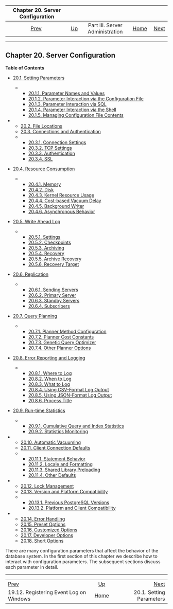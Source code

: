 <!--?xml version="1.0" encoding="UTF-8" standalone="no"?-->

|                        Chapter 20. Server Configuration                        |                                                    |                                 |                                                       |                                                         |
| :----------------------------------------------------------------------------: | :------------------------------------------------- | :-----------------------------: | ----------------------------------------------------: | ------------------------------------------------------: |
| [Prev](event-log-registration.html "19.12. Registering Event Log on Windows")  | [Up](admin.html "Part III. Server Administration") | Part III. Server Administration | [Home](index.html "PostgreSQL 17devel Documentation") |  [Next](config-setting.html "20.1. Setting Parameters") |

***

## Chapter 20. Server Configuration

**Table of Contents**

*   [20.1. Setting Parameters](config-setting.html)

    *   *   [20.1.1. Parameter Names and Values](config-setting.html#CONFIG-SETTING-NAMES-VALUES)
        *   [20.1.2. Parameter Interaction via the Configuration File](config-setting.html#CONFIG-SETTING-CONFIGURATION-FILE)
        *   [20.1.3. Parameter Interaction via SQL](config-setting.html#CONFIG-SETTING-SQL)
        *   [20.1.4. Parameter Interaction via the Shell](config-setting.html#CONFIG-SETTING-SHELL)
        *   [20.1.5. Managing Configuration File Contents](config-setting.html#CONFIG-INCLUDES)

*   *   [20.2. File Locations](runtime-config-file-locations.html)
    *   [20.3. Connections and Authentication](runtime-config-connection.html)

    <!---->

    *   *   [20.3.1. Connection Settings](runtime-config-connection.html#RUNTIME-CONFIG-CONNECTION-SETTINGS)
        *   [20.3.2. TCP Settings](runtime-config-connection.html#RUNTIME-CONFIG-TCP-SETTINGS)
        *   [20.3.3. Authentication](runtime-config-connection.html#RUNTIME-CONFIG-CONNECTION-AUTHENTICATION)
        *   [20.3.4. SSL](runtime-config-connection.html#RUNTIME-CONFIG-CONNECTION-SSL)

*   [20.4. Resource Consumption](runtime-config-resource.html)

    *   *   [20.4.1. Memory](runtime-config-resource.html#RUNTIME-CONFIG-RESOURCE-MEMORY)
        *   [20.4.2. Disk](runtime-config-resource.html#RUNTIME-CONFIG-RESOURCE-DISK)
        *   [20.4.3. Kernel Resource Usage](runtime-config-resource.html#RUNTIME-CONFIG-RESOURCE-KERNEL)
        *   [20.4.4. Cost-based Vacuum Delay](runtime-config-resource.html#RUNTIME-CONFIG-RESOURCE-VACUUM-COST)
        *   [20.4.5. Background Writer](runtime-config-resource.html#RUNTIME-CONFIG-RESOURCE-BACKGROUND-WRITER)
        *   [20.4.6. Asynchronous Behavior](runtime-config-resource.html#RUNTIME-CONFIG-RESOURCE-ASYNC-BEHAVIOR)

*   [20.5. Write Ahead Log](runtime-config-wal.html)

    *   *   [20.5.1. Settings](runtime-config-wal.html#RUNTIME-CONFIG-WAL-SETTINGS)
        *   [20.5.2. Checkpoints](runtime-config-wal.html#RUNTIME-CONFIG-WAL-CHECKPOINTS)
        *   [20.5.3. Archiving](runtime-config-wal.html#RUNTIME-CONFIG-WAL-ARCHIVING)
        *   [20.5.4. Recovery](runtime-config-wal.html#RUNTIME-CONFIG-WAL-RECOVERY)
        *   [20.5.5. Archive Recovery](runtime-config-wal.html#RUNTIME-CONFIG-WAL-ARCHIVE-RECOVERY)
        *   [20.5.6. Recovery Target](runtime-config-wal.html#RUNTIME-CONFIG-WAL-RECOVERY-TARGET)

*   [20.6. Replication](runtime-config-replication.html)

    *   *   [20.6.1. Sending Servers](runtime-config-replication.html#RUNTIME-CONFIG-REPLICATION-SENDER)
        *   [20.6.2. Primary Server](runtime-config-replication.html#RUNTIME-CONFIG-REPLICATION-PRIMARY)
        *   [20.6.3. Standby Servers](runtime-config-replication.html#RUNTIME-CONFIG-REPLICATION-STANDBY)
        *   [20.6.4. Subscribers](runtime-config-replication.html#RUNTIME-CONFIG-REPLICATION-SUBSCRIBER)

*   [20.7. Query Planning](runtime-config-query.html)

    *   *   [20.7.1. Planner Method Configuration](runtime-config-query.html#RUNTIME-CONFIG-QUERY-ENABLE)
        *   [20.7.2. Planner Cost Constants](runtime-config-query.html#RUNTIME-CONFIG-QUERY-CONSTANTS)
        *   [20.7.3. Genetic Query Optimizer](runtime-config-query.html#RUNTIME-CONFIG-QUERY-GEQO)
        *   [20.7.4. Other Planner Options](runtime-config-query.html#RUNTIME-CONFIG-QUERY-OTHER)

*   [20.8. Error Reporting and Logging](runtime-config-logging.html)

    *   *   [20.8.1. Where to Log](runtime-config-logging.html#RUNTIME-CONFIG-LOGGING-WHERE)
        *   [20.8.2. When to Log](runtime-config-logging.html#RUNTIME-CONFIG-LOGGING-WHEN)
        *   [20.8.3. What to Log](runtime-config-logging.html#RUNTIME-CONFIG-LOGGING-WHAT)
        *   [20.8.4. Using CSV-Format Log Output](runtime-config-logging.html#RUNTIME-CONFIG-LOGGING-CSVLOG)
        *   [20.8.5. Using JSON-Format Log Output](runtime-config-logging.html#RUNTIME-CONFIG-LOGGING-JSONLOG)
        *   [20.8.6. Process Title](runtime-config-logging.html#RUNTIME-CONFIG-LOGGING-PROC-TITLE)

*   [20.9. Run-time Statistics](runtime-config-statistics.html)

    *   *   [20.9.1. Cumulative Query and Index Statistics](runtime-config-statistics.html#RUNTIME-CONFIG-CUMULATIVE-STATISTICS)
        *   [20.9.2. Statistics Monitoring](runtime-config-statistics.html#RUNTIME-CONFIG-STATISTICS-MONITOR)

*   *   [20.10. Automatic Vacuuming](runtime-config-autovacuum.html)
    *   [20.11. Client Connection Defaults](runtime-config-client.html)

    <!---->

    *   *   [20.11.1. Statement Behavior](runtime-config-client.html#RUNTIME-CONFIG-CLIENT-STATEMENT)
        *   [20.11.2. Locale and Formatting](runtime-config-client.html#RUNTIME-CONFIG-CLIENT-FORMAT)
        *   [20.11.3. Shared Library Preloading](runtime-config-client.html#RUNTIME-CONFIG-CLIENT-PRELOAD)
        *   [20.11.4. Other Defaults](runtime-config-client.html#RUNTIME-CONFIG-CLIENT-OTHER)

*   *   [20.12. Lock Management](runtime-config-locks.html)
    *   [20.13. Version and Platform Compatibility](runtime-config-compatible.html)

    <!---->

    *   *   [20.13.1. Previous PostgreSQL Versions](runtime-config-compatible.html#RUNTIME-CONFIG-COMPATIBLE-VERSION)
        *   [20.13.2. Platform and Client Compatibility](runtime-config-compatible.html#RUNTIME-CONFIG-COMPATIBLE-CLIENTS)

*   *   [20.14. Error Handling](runtime-config-error-handling.html)
    *   [20.15. Preset Options](runtime-config-preset.html)
    *   [20.16. Customized Options](runtime-config-custom.html)
    *   [20.17. Developer Options](runtime-config-developer.html)
    *   [20.18. Short Options](runtime-config-short.html)



There are many configuration parameters that affect the behavior of the database system. In the first section of this chapter we describe how to interact with configuration parameters. The subsequent sections discuss each parameter in detail.

***

|                                                                                |                                                       |                                                         |
| :----------------------------------------------------------------------------- | :---------------------------------------------------: | ------------------------------------------------------: |
| [Prev](event-log-registration.html "19.12. Registering Event Log on Windows")  |   [Up](admin.html "Part III. Server Administration")  |  [Next](config-setting.html "20.1. Setting Parameters") |
| 19.12. Registering Event Log on Windows                                        | [Home](index.html "PostgreSQL 17devel Documentation") |                                20.1. Setting Parameters |
